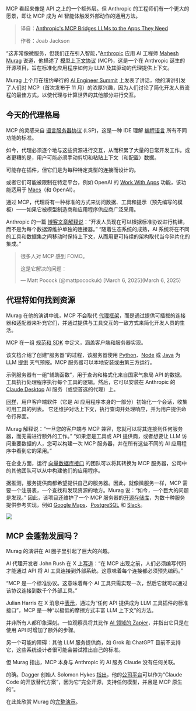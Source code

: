 
<!--
title: Anthropic的MCP将LLM连接到它们需要的应用程序
cover: https://cdn.thenewstack.io/media/2025/03/da0fefca-tamanna-rumee-8yd0ndi1shy-unsplash-mcp.jpg
-->

MCP 看起来像是 API 之上的一个额外层。但 Anthropic 的工程师们有一个更大的愿景，即让 MCP 成为 AI 智能体触发外部动作的通用方法。

> 译自：[Anthropic's MCP Bridges LLMs to the Apps They Need](https://thenewstack.io/model-context-protocol-bridges-llms-to-the-apps-they-need/)
> 
> 作者：Joab Jackson

“这非常像微服务，但我们正在引入智能，”[Anthropic](https://www.anthropic.com/company) 应用 AI 工程师 [Mahesh Murag](https://www.linkedin.com/in/maheshmurag/) 说道，他描述了 [模型上下文协议](https://modelcontextprotocol.io/introduction) (MCP)，这是一个在 Anthropic 诞生的开源项目，旨在标准化应用程序如何为 LLM 及其驱动的代理提供上下文。

Murag 上个月在纽约举行的 [AI Engineer Summit](https://www.ai.engineer/summit/2025) 上发表了讲话，他的演讲引发了人们对 MCP（首次发布于 11 月）的浓厚兴趣，因为人们讨论了简化开发人员流程的最佳方式，以使代理与计算世界的其他部分进行交互。

## 今天的代理格局

MCP 的灵感来自 [语言服务器协议](https://microsoft.github.io/language-server-protocol/) (LSP)，这是一种 IDE 理解 [编程语言](https://thenewstack.io/programming-languages/) 所有不同功能的标准。

如今，代理必须逐个地与这些资源进行交互，从而积累了大量的日常开发工作。或者更糟的是，用户可能必须手动剪切和粘贴上下文（和配置）数据。

可能存在插件，但它们是为每种特定类型的连接而设计的。

或者它们可能被限制在特定平台，例如 OpenAI 的 [Work With Apps](https://reindeersoft.com/news/openai-launches-work-with-apps-feature-for-seamless-macos-integration) 功能，该功能适用于 [Macs](https://thenewstack.io/homebrew-for-macos-developers/)（和 OpenAI）。

通过 MCP，代理将有一种标准的方式来访问数据、工具和提示（预先编写的模板）——如果它被模型制造商和应用程序供应商广泛采用。

Anthropic 的一篇 [博客文章解释说](https://www.anthropic.com/news/model-context-protocol)：“开发人员现在可以根据标准协议进行构建，而不是为每个数据源维护单独的连接器。” “随着生态系统的成熟，AI 系统将在不同的工具和数据集之间移动时保持上下文，从而用更可持续的架构取代当今碎片化的集成。”

> 很多人对 MCP 感到 FOMO。
> 
> 这是它解决的问题：
> 
> — Matt Pocock (@mattpocockuk)
> [March 6, 2025](March 6, 2025)

## 代理将如何找到资源

Murag 在他的演讲中说，MCP 不会取代 [代理框架](https://thenewstack.io/a-developers-guide-to-the-autogen-ai-agent-framework/)，而是通过提供可插拔的连接器和适配器来补充它们，并通过提供与工具交互的一致方式来简化开发人员的生活。

MCP 在一组 [规范和 SDK](https://github.com/modelcontextprotocol) 中定义，涵盖客户端和服务器实现。

该文档介绍了创建“服务器”的过程，该服务器使用 [Python](https://thenewstack.io/what-is-python/)、[Node](https://thenewstack.io/whats-in-the-new-node-js-and-how-do-you-install-it/) 或 [Java](https://thenewstack.io/introduction-to-java-programming-language/) 为 LLM [提供](https://modelcontextprotocol.io/quickstart/server) 天气预报。MCP 服务器可以本地安装或由第三方运行。

示例服务器有一组“辅助函数”，用于查询和格式化来自国家气象局 API 的数据。工具执行处理程序执行每个工具的逻辑。然后，它可以安装在 Anthropic 的 [Claude Desktop](https://claude.ai/download) AI 服务（或您首选的代理）上。

[同样](https://modelcontextprotocol.io/quickstart/client)，用户客户端软件（它是 AI 应用程序本身的一部分）初始化一个会话，收集可用工具的列表。
它还维护对话上下文，执行查询并处理响应，并为用户提供命令行界面。

Murag 解释说：“一旦您的客户端与 MCP 兼容，您就可以将其连接到任何服务器，而无需进行额外的工作。” “如果您是工具或 API 提供商，或者想要让 LLM 访问重要数据的人，您可以构建一次 MCP 服务器，并在所有这些不同的 AI 应用程序中看到它的采用。”

在企业方面，运行 [向量数据库接口](https://thenewstack.io/vector-processing-understand-this-new-revolution-in-search/) 的团队可以将其转换为 MCP 服务器，公司中的其他团队可以从中构建他们的应用程序。

据推测，服务提供商都希望提供自己的服务器。因此，就像微服务一样，MCP 需要一个注册表，一个查找和发现资源的地方。Murag 说：“如今，一个巨大的问题是发现。”
因此，该项目还维护了一个 MCP 服务器的[开源存储库](https://github.com/modelcontextprotocol/servers)，为数十种服务提供参考实现，例如 [Google Maps](https://github.com/modelcontextprotocol/servers/tree/main/src/google-maps)、[PostgreSQL](https://github.com/modelcontextprotocol/servers/tree/main/src/postgres) 和 [Slack](https://github.com/modelcontextprotocol/servers/tree/main/src/slack)。

![](https://cdn.thenewstack.io/media/2025/03/af835164-mcp-01.png)

## MCP 会蓬勃发展吗？

Murag 的演讲在 AI 圈子里引起了巨大的兴趣。

AI 代理开发者 John Rush 在 X 上[写道](https://x.com/johnrushx/status/1897655569101779201)：“在 MCP 出现之前，人们必须编写代码才能通过 API 将 AI 工具连接到外部系统。这意味着每个连接都必须预先编码。”

“MCP 是一个标准协议。这意味着每个 AI 工具只需实现一次，然后它就可以通过该协议连接到数千个外部工具。”

Julian Harris 在 X 消息中[表示](https://x.com/julianharris/status/1897589990382506175)，通过为“任何 API 提供成为 LLM 工具插件的标准接口”，MCP 是一种“以极低的摩擦方式丰富 LLM 上下文”的方法。

并非所有人都印象深刻。一位观察员将其比作 [AI 领域的 Zapier](https://x.com/julianharris/status/1897589990382506175)，并指出它只是在使用 API 时增加了额外的步骤。

另一个可能的障碍：其他 LLM 服务提供商，如 Grok 和 ChatGPT 目前不支持它，这些系统设计者很可能会尝试推出自己的标准。

但 Murag 指出，MCP 本身与 Anthropic 的 AI 服务 Claude 没有任何关联。

的确。Dagger 创始人 Solomon Hykes [指出](https://x.com/solomonstre/status/1897784401125412896)，他的[公司平台](https://thenewstack.io/ai-dev-tools-how-to-containerize-agents-using-dagger/)可以作为“Claude Code 的开放替代方案”，因为它“完全开源，支持任何模型，并且是 MCP 原生的”。

在此处欣赏 Murag 的[完整演示](https://youtu.be/kQmXtrmQ5Zg)。